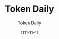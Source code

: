 ---
layout: media
title: Token Daily
date: 1111-11-11
categories: ['Newsletters']
author: ['Token Daily']
excerpt: Stay up to date on all things crypto and blockchain Token Daily is a place to discover trending news and products in crypto and blockchain.
external_url: https://www.tokendaily.co/
---
